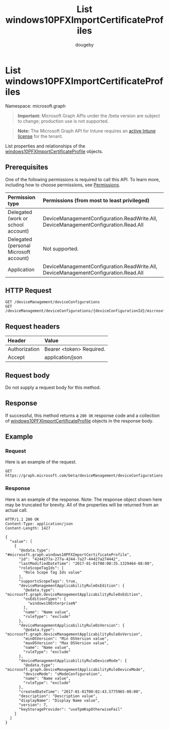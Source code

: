 ﻿---
title: "List windows10PFXImportCertificateProfiles"
description: "List properties and relationships of the windows10PFXImportCertificateProfile objects."
author: "dougeby"
localization_priority: Normal
ms.prod: "intune"
doc_type: apiPageType
---

# List windows10PFXImportCertificateProfiles

Namespace: microsoft.graph

> **Important:** Microsoft Graph APIs under the /beta version are subject to change; production use is not supported.

> **Note:** The Microsoft Graph API for Intune requires an [active Intune license](https://go.microsoft.com/fwlink/?linkid=839381) for the tenant.

List properties and relationships of the [windows10PFXImportCertificateProfile](../resources/intune-deviceconfig-windows10pfximportcertificateprofile.md) objects.

## Prerequisites

One of the following permissions is required to call this API. To learn more, including how to choose permissions, see [Permissions](/graph/permissions-reference).

| Permission type                        | Permissions (from most to least privileged)                                         |
| :------------------------------------- | :---------------------------------------------------------------------------------- |
| Delegated (work or school account)     | DeviceManagementConfiguration.ReadWrite.All, DeviceManagementConfiguration.Read.All |
| Delegated (personal Microsoft account) | Not supported.                                                                      |
| Application                            | DeviceManagementConfiguration.ReadWrite.All, DeviceManagementConfiguration.Read.All |

## HTTP Request

<!-- {
  "blockType": "ignored"
}
-->

```http
GET /deviceManagement/deviceConfigurations
GET /deviceManagement/deviceConfigurations/{deviceConfigurationId}/microsoft.graph.windowsDomainJoinConfiguration/networkAccessConfigurations
```

## Request headers

| Header        | Value                          |
| :------------ | :----------------------------- |
| Authorization | Bearer &lt;token&gt; Required. |
| Accept        | application/json               |

## Request body

Do not supply a request body for this method.

## Response

If successful, this method returns a `200 OK` response code and a collection of [windows10PFXImportCertificateProfile](../resources/intune-deviceconfig-windows10pfximportcertificateprofile.md) objects in the response body.

## Example

### Request

Here is an example of the request.

```http
GET https://graph.microsoft.com/beta/deviceManagement/deviceConfigurations
```

### Response

Here is an example of the response. Note: The response object shown here may be truncated for brevity. All of the properties will be returned from an actual call.

```http
HTTP/1.1 200 OK
Content-Type: application/json
Content-Length: 1427

{
  "value": [
    {
      "@odata.type": "#microsoft.graph.windows10PFXImportCertificateProfile",
      "id": "4244277a-277a-4244-7a27-44427a274442",
      "lastModifiedDateTime": "2017-01-01T00:00:35.1329464-08:00",
      "roleScopeTagIds": [
        "Role Scope Tag Ids value"
      ],
      "supportsScopeTags": true,
      "deviceManagementApplicabilityRuleOsEdition": {
        "@odata.type": "microsoft.graph.deviceManagementApplicabilityRuleOsEdition",
        "osEditionTypes": [
          "windows10EnterpriseN"
        ],
        "name": "Name value",
        "ruleType": "exclude"
      },
      "deviceManagementApplicabilityRuleOsVersion": {
        "@odata.type": "microsoft.graph.deviceManagementApplicabilityRuleOsVersion",
        "minOSVersion": "Min OSVersion value",
        "maxOSVersion": "Max OSVersion value",
        "name": "Name value",
        "ruleType": "exclude"
      },
      "deviceManagementApplicabilityRuleDeviceMode": {
        "@odata.type": "microsoft.graph.deviceManagementApplicabilityRuleDeviceMode",
        "deviceMode": "sModeConfiguration",
        "name": "Name value",
        "ruleType": "exclude"
      },
      "createdDateTime": "2017-01-01T00:02:43.5775965-08:00",
      "description": "Description value",
      "displayName": "Display Name value",
      "version": 7,
      "keyStorageProvider": "useTpmKspOtherwiseFail"
    }
  ]
}
```
